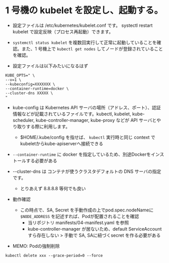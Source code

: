 # 1 号機の kubelet を設定し、起動する。

* 設定ファイルは /etc/kubernetes/kubelet.conf です。 systectl restart kubelet で設定反映（プロセス再起動）できます。

* `systemctl status kubelet` を複数回実行して正常に起動していることを確認。また、1 号機上で `kubectl get nodes` してノードが登録されていることを確認。

* 設定ファイルは以下みたいになるはず
```
KUBE_OPTS=" \
--v=1 \
--kubeconfig=XXXXXXX \
--container-runtime=docker \
--cluster-dns XXXXX \
"
```

* kube-config は Kubernetes API サーバの場所（アドレス、ポート）、認証情報などが記載されているファイルです。kubectl, kubelet, kube-scheduler, kube-controller-manager, kube-proxy などが API サーバとやり取りする際に利用します。
    * $HOME/.kube/config を指せば、 `kubectl` 実行時と同じ context で kubeletからkube-apiserverへ接続できる

* `--container-runtime` に docker を指定しているため、別途Dockerをインストールする必要がある

* --cluster-dns は コンテナが使うクラスタデフォルトの DNS サーバの指定です。
    * とりあえず 8.8.8.8 等何でも良い

* 動作確認
    * この時点で、SA, Secret を手動作成の上でpod.spec.nodeNameに `$NODE_ADDRESS` を記述すれば、Podが配置されることを確認
        * 当リポジトリ manifests/04-manifest.yaml を参照
        * kube-controller-manager が居ないため、default ServiceAccount すら存在しない > 手動で SA, SAに紐づくsecret を作る必要がある

* MEMO: Podの強制削除
```
kubectl delete xxx --grace-period=0 --force
```
